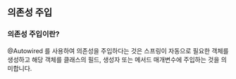 ## 의존성 주입

### 의존성 주입이란?
@Autowired 를 사용하여 의존성을 주입하다는 것은 스프링이 자동으로 필요한 객체를 생성하고 해당 객체를 클래스의 필드, 생성자 또는 메서드 매개변수에 주입하는 것을 의미합니다.